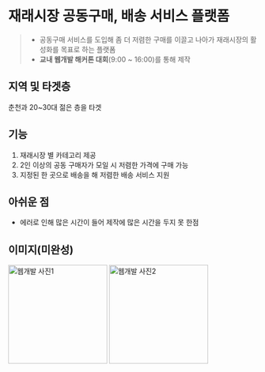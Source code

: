 # 재래시장 공동구매, 배송 서비스 플랫폼 <J-Fun>
  
 > * 공동구매 서비스를 도입해 좀 더 저렴한 구매를 이끌고 나아가 재래시장의 활성화를 목표로 하는 플랫폼
 > * __교내 웹개발 해커톤 대회__(9:00 ~ 16:00)를 통해 제작
  
## 지역 및 타겟층
  춘천과 20~30대 젊은 층을 타겟
  
## 기능
  1. 재래시장 별 카테고리 제공
  2. 2인 이상의 공동 구매자가 모일 시 저렴한 가격에 구매 가능
  3. 지정된 한 곳으로 배송을 해 저렴한 배송 서비스 지원
  
## 아쉬운 점
  * 에러로 인해 많은 시간이 들어 제작에 많은 시간을 두지 못 한점
  
## 이미지(미완성)
  
<p>
  <img width="200" alt="웹개발 사진1" src="https://user-images.githubusercontent.com/81840814/199234197-560b0839-5b04-4f04-bfc4-d04ccf428f29.png">
  <img width="200" alt="웹개발 사진2" src="https://user-images.githubusercontent.com/81840814/199234216-8f508358-b966-49ba-8dd0-0373df3b5dc8.png">
  </p>

